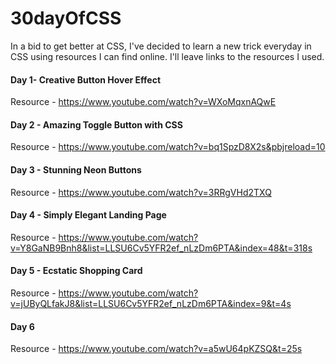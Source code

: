# 30dayOfCSS
In a bid to get better at CSS, I've decided to learn a new trick everyday in CSS using resources I can find online. I'll leave links to the resources I used.

#### Day 1- Creative Button Hover Effect
Resource - https://www.youtube.com/watch?v=WXoMqxnAQwE

#### Day 2 - Amazing Toggle Button with CSS
Resource - https://www.youtube.com/watch?v=bq1SpzD8X2s&pbjreload=10

#### Day 3 - Stunning Neon Buttons 
Resource - https://www.youtube.com/watch?v=3RRgVHd2TXQ

#### Day 4 - Simply Elegant Landing Page
Resource - https://www.youtube.com/watch?v=Y8GaNB9Bnh8&list=LLSU6Cv5YFR2ef_nLzDm6PTA&index=48&t=318s

#### Day 5 - Ecstatic Shopping Card 
Resource - https://www.youtube.com/watch?v=jUByQLfakJ8&list=LLSU6Cv5YFR2ef_nLzDm6PTA&index=9&t=4s

#### Day 6
Resource - https://www.youtube.com/watch?v=a5wU64pKZSQ&t=25s
